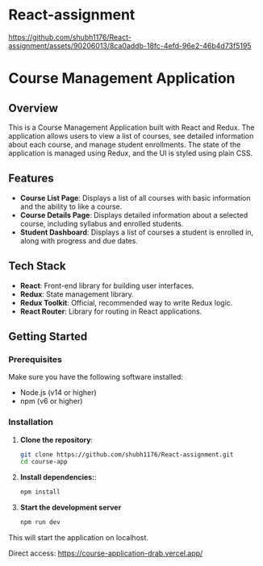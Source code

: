 # React-assignment
 


https://github.com/shubh1176/React-assignment/assets/90206013/8ca0addb-18fc-4efd-96e2-46b4d73f5195



# Course Management Application

## Overview

This is a Course Management Application built with React and Redux. The application allows users to view a list of courses, see detailed information about each course, and manage student enrollments. The state of the application is managed using Redux, and the UI is styled using plain CSS.

## Features

- **Course List Page**: Displays a list of all courses with basic information and the ability to like a course.
- **Course Details Page**: Displays detailed information about a selected course, including syllabus and enrolled students.
- **Student Dashboard**: Displays a list of courses a student is enrolled in, along with progress and due dates.

## Tech Stack

- **React**: Front-end library for building user interfaces.
- **Redux**: State management library.
- **Redux Toolkit**: Official, recommended way to write Redux logic.
- **React Router**: Library for routing in React applications.

## Getting Started

### Prerequisites

Make sure you have the following software installed:

- Node.js (v14 or higher)
- npm (v6 or higher)

### Installation

1. **Clone the repository**:
   ```bash
   git clone https://github.com/shubh1176/React-assignment.git
   cd course-app
2. **Install dependencies:**:
   ```bash
   npm install
3. **Start the development server**
   ```bash
   npm run dev
This will start the application on localhost.


Direct access: https://course-application-drab.vercel.app/



